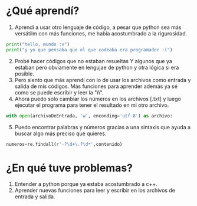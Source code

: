 # ¿Qué aprendí?

1. Aprendí a usar otro lenguaje de código, a pesar que python sea más versátilm con más funciones, me había acostumbrado a la rigurosidad.
```py
print("hello, mundo :v")
print("y yo que pensaba que el que codeaba era programador :(")
```
2. Probé hacer códigos que no estaban resueltas Y algunos que ya estaban pero obviamente en lengujae de python y otra lógica si era posible.
3. Pero siento que más aprendí con lo de usar los archivos como entrada y salida de mis códigos. Más funciones para aprender además ya sé como se puede escribir y leer la "ñ".
4. Ahora puedo solo cambiar los números en los archivos [.txt] y luego ejecutar el programa para tener el resultado en mi otro archivo.
```py
with open(archivoDeEntrada, 'w', enconding='utf-8') as archivo:
```
5. Puedo encontrar palabras y números gracias a una sintaxis que ayuda a buscar algo más preciso que quieres.
```py
numeros=re.findall(r'-?\d+\.?\d*',contenido)
```

# ¿En qué tuve problemas?

1. Entender a python porque ya estaba acostumbrado a c++.
2. Aprender nuevas funciones para leer y escribir en los archivos de entrada y salida.